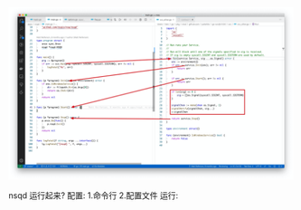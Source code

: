 ![image-20191030144323358](assets/image-20191030144323358.png)





nsqd 运行起来?
    配置:
        1.命令行
        2.配置文件
    运行: